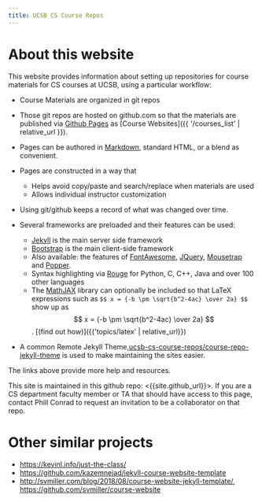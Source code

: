 ```yaml
---
title: UCSB CS Course Repos
---
```


# About this website

This website provides information about setting up repositories for
course materials for CS courses at UCSB, using a particular workflow:

* Course Materials are organized in git repos
* Those git repos are hosted on github.com so that the materials are
  published via [Github Pages](https://pages.github.com/) as [Course Websites]({{ '/courses_list' | relative_url }}).
* Pages can be authored in [Markdown](https://www.markdownguide.org/basic-syntax), standard HTML, or a blend as convenient.
* Pages are constructed in a way that 
  * Helps avoid copy/paste and search/replace when materials are used
  * Allows individual instructor customization
* Using git/github keeps a record of what was changed over time.
* Several frameworks are preloaded and their features can be used:
   * [Jekyll](https://jekyllrb.com/) is the main server side framework
   * [Bootstrap](https://getbootstrap.com/) is the main client-side framework
   * Also available: the features of [FontAwesome](https://fontawesome.com/), [JQuery](https://jquery.com/), [Mousetrap](https://craig.is/killing/mice) and [Popper](https://popper.js.org/).
   * Syntax highlighting via [Rouge](http://rouge.jneen.net/) for Python, C, C++, Java and over 100 other languages
   * The [MathJAX](https://www.mathjax.org/) library can optionally be included so that LaTeX expressions such as `$$ x = {-b \pm \sqrt{b^2-4ac} \over 2a} $$` show up as $$  x = {-b \pm \sqrt{b^2-4ac} \over 2a} $$.  [(find out how)]({{'topics/latex' | relative_url}})
   
* A common Remote Jekyll Theme,[ucsb-cs-course-repos/course-repo-jekyll-theme](https://github.com/ucsb-cs-course-repos/course-repo-jekyll-theme) is used to make maintaining the sites easier.

The links above provide more help and resources.

This site is maintained in this github repo: <{{site.github_url}}>.
If you are a CS department faculty member or TA that should have
access to this page, contact Phill Conrad to request an invitation to
be a collaborator on that repo.

# Other similar projects

* <https://kevinl.info/just-the-class/>
* <https://github.com/kazemnejad/jekyll-course-website-template>
* <http://svmiller.com/blog/2018/08/course-website-jekyll-template/>, <https://github.com/svmiller/course-website>
